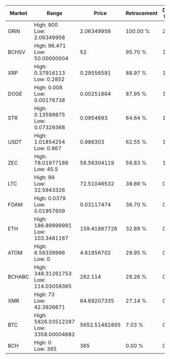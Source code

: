 | Market | Range | Price| Retracement | Doubles to 50% |
| --- | --- | --- | --- | --- |
| GRIN | High: 900<br />Low: 2.06349958 | 2.06349958 | 100.00 % | 218.58 |
| BCHSV | High: 96.471<br />Low: 50.00000004 | 52 | 95.70 % | 1.41 |
| XRP | High: 0.37916113<br />Low: 0.2852 | 0.29556591 | 88.97 % | 1.12 |
| DOGE | High: 0.008<br />Low: 0.00176738 | 0.00251864 | 87.95 % | 1.94 |
| STR | High: 0.13599875<br />Low: 0.07329368 | 0.0954693 | 64.64 % | 1.10 |
| USDT | High: 1.01854254<br />Low: 0.967 | 0.986303 | 62.55 % | 1.01 |
| ZEC | High: 78.01977189<br />Low: 45.5 | 58.56304119 | 59.83 % | 1.05 |
| LTC | High: 99<br />Low: 32.5943326 | 72.51046532 | 39.89 % | 0.00 |
| FOAM | High: 0.0379<br />Low: 0.01957609 | 0.03117474 | 36.70 % | 0.00 |
| ETH | High: 186.89999991<br />Low: 103.3481167 | 159.41887726 | 32.89 % | 0.00 |
| ATOM | High: 6.59339996<br />Low: 0 | 4.61856702 | 29.95 % | 0.00 |
| BCHABC | High: 348.31261753<br />Low: 114.03059365 | 282.114 | 28.26 % | 0.00 |
| XMR | High: 73<br />Low: 42.3926671 | 64.69207335 | 27.14 % | 0.00 |
| BTC | High: 5826.03512287<br />Low: 3358.00004682 | 5652.51482895 | 7.03 % | 0.00 |
| BCH | High: 0<br />Low: 365 | 365 | 0.00 % | 0.00 |
